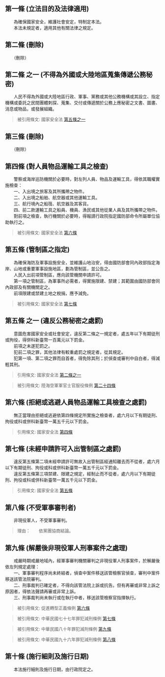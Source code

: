 第一條 (立法目的及法律適用)
---------------------------
　　為確保國家安全，維護社會安定，特制定本法。  
　　本法未規定者，適用其他有關法律之規定。  


第二條 (刪除)
-------------
　　（刪除）  


第二條 之一 (不得為外國或大陸地區蒐集傳遞公務秘密)
--------------------------------------------------
　　人民不得為外國或大陸地區行政、軍事、黨務或其他公務機構或其設立、指定機構或委託之民間團體刺探、蒐集、交付或傳遞關於公務上應秘密之文書、圖畫、消息或物品，或發展組織。  
> 被引用條文: 國家安全法 [第五條之一](../../總統/國家安全/國家安全法.md#第五條之一)



第三條 (刪除)
-------------
　　（刪除）  


第四條 (對人員物品運輸工具之檢查)
---------------------------------
　　警察或海岸巡防機關於必要時，對左列人員、物品及運輸工具，得依其職權實施檢查：  
　　一、入出境之旅客及其所攜帶之物件。  
　　二、入出境之船舶、航空器或其他運輸工具。  
　　三、航行境內之船筏、航空器及其客貨。  
　　四、前二款運輸工具之船員、機員、漁民或其他從業人員及其所攜帶之物件。  
　　對前項之檢查，執行機關於必要時，得報請行政院指定國防部命令所屬單位協助執行之。  
> 被引用條文: 國家安全法 [第六條](../../總統/國家安全/國家安全法.md#第六條-拒絕或逃避人員物品運輸工具檢查之處罰)



第五條 (管制區之指定)
---------------------
　　為確保海防及軍事設施安全，並維護山地治安，得由國防部會同內政部指定海岸、山地或重要軍事設施地區，劃為管制區，並公告之。  
　　人民入出前項管制區，應向該管機關申請許可。  
　　第一項之管制區，為軍事所必需者，得實施限建、禁建；其範圍由國防部會同內政部及有關機關定之。  
　　前項限建或禁建土地之稅捐，應予減免。  
> 被引用條文: 國家安全法 [第七條](../../總統/國家安全/國家安全法.md#第七條-未經申請許可入出管制區之處罰)



第五條 之一 (違反公務秘密之處罰)
--------------------------------
　　意圖危害國家安全或社會安定，違反第二條之一規定者，處五年以下有期徒刑或拘役，得併科新臺幣一百萬元以下罰金。  
　　前項之未遂犯罰之。  
　　犯前二項之罪，其他法律有較重處罰之規定者，從其規定。  
　　犯第一項、第二項之罪而自首者，得免除其刑；於偵查或審判中自白者，得減輕其刑。  
> 引用條文: 國家安全法 [第二條之一](../../總統/國家安全/國家安全法.md#第二條之一)

> 被引用條文: 陸海空軍軍官士官服役條例 [第二十四條](../../國防退輔/國防人事/陸海空軍軍官士官服役條例.md#第二十四條-不發退除給與之事由)



第六條 (拒絕或逃避人員物品運輸工具檢查之處罰)
---------------------------------------------
　　無正當理由拒絕或逃避依第四條規定所實施之檢查者，處六月以下有期徒刑、拘役或科或併科新臺幣一萬五千元以下罰金。  
> 引用條文: 國家安全法 [第四條](../../總統/國家安全/國家安全法.md#第四條-對人員物品運輸工具之檢查)



第七條 (未經申請許可入出管制區之處罰)
-------------------------------------
　　違反第五條第二項未經申請許可無故入出管制區經通知離去而不從者，處六月以下有期徒刑、拘役或科或併科新臺幣一萬五千元以下罰金。  
　　違反第五條第三項禁建、限建之規定，經制止而不從者，處六月以下有期徒刑、拘役或科或併科新臺幣一萬五千元以下罰金。  
> 引用條文: 國家安全法 [第五條](../../總統/國家安全/國家安全法.md#第五條-管制區之指定)



第八條 (不受軍事審判者)
-----------------------
　　非現役軍人，不受軍事審判。  
> 理由：　　依黨團協商結論。



第九條 (解嚴後非現役軍人刑事案件之處理)
---------------------------------------
　　戒嚴時期戒嚴地域內，經軍事審判機關審判之非現役軍人刑事案件，於解嚴後依左列規定處理：  
　　一、軍事審判程序尚未終結者，偵查中案件移送該管檢察官偵查，審判中案件移送該管法院審判。  
　　二、刑事裁判已確定者，不得向該管法院上訴或抗告。但有再審或非常上訴之原因者，得依法聲請再審或非常上訴。  
　　三、刑事裁判尚未執行或在執行中者，移送該管檢察官指揮執行。  
> 被引用條文: 促進轉型正義條例 [第六條](../../國家發展/政治體制/促進轉型正義條例.md#第六條-平復司法不法、還原歷史真相，並促進社會和解)

> 被引用條文: 中華民國七十七年罪犯減刑條例 [第七條](../../法務/檢察事務/中華民國七十七年罪犯減刑條例.md#第七條-減刑裁定機關)

> 被引用條文: 中華民國八十年罪犯減刑條例 [第九條](../../法務/檢察事務/中華民國八十年罪犯減刑條例.md#第九條-減刑裁定機關)

> 被引用條文: 中華民國九十六年罪犯減刑條例 [第八條](../../法務/檢察事務/中華民國九十六年罪犯減刑條例.md#第八條-減刑裁定機關)



第十條 (施行細則及施行日期)
---------------------------
　　本法施行細則及施行日期，由行政院定之。